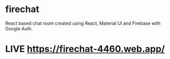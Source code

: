 # firechat

React based chat room created using React, Material UI and Firebase with Google Auth.

# LIVE https://firechat-4460.web.app/
